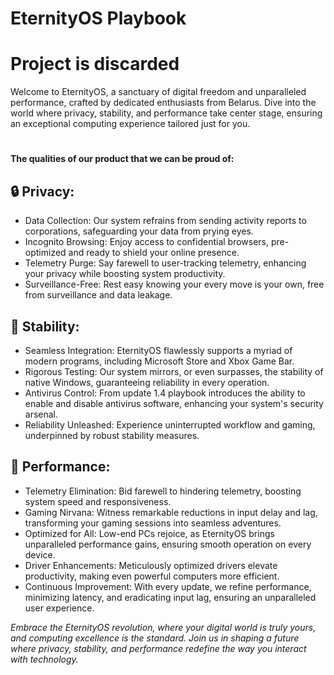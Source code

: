 # EternityOS Playbook
# Project is discarded
Welcome to EternityOS, a sanctuary of digital freedom and unparalleled performance, crafted by dedicated enthusiasts from Belarus. Dive into the world where privacy, stability, and performance take center stage, ensuring an exceptional computing experience tailored just for you.
#
**The qualities of our product that we can be proud of:**

## 🔒 Privacy:
 - Data Collection: Our system refrains from sending activity reports to corporations, safeguarding your data from prying eyes.
 - Incognito Browsing: Enjoy access to confidential browsers, pre-optimized and ready to shield your online presence.
 - Telemetry Purge: Say farewell to user-tracking telemetry, enhancing your privacy while boosting system productivity.
 - Surveillance-Free: Rest easy knowing your every move is your own, free from surveillance and data leakage.

## 📀 Stability:
 - Seamless Integration: EternityOS flawlessly supports a myriad of modern programs, including Microsoft Store and Xbox Game Bar.
 - Rigorous Testing: Our system mirrors, or even surpasses, the stability of native Windows, guaranteeing reliability in every operation.
 - Antivirus Control: From update 1.4 playbook introduces the ability to enable and disable antivirus software, enhancing your system's security arsenal.
 - Reliability Unleashed: Experience uninterrupted workflow and gaming, underpinned by robust stability measures.

## 🚀 Performance:
 - Telemetry Elimination: Bid farewell to hindering telemetry, boosting system speed and responsiveness.
 - Gaming Nirvana: Witness remarkable reductions in input delay and lag, transforming your gaming sessions into seamless adventures.
 - Optimized for All: Low-end PCs rejoice, as EternityOS brings unparalleled performance gains, ensuring smooth operation on every device.
 - Driver Enhancements: Meticulously optimized drivers elevate productivity, making even powerful computers more efficient.
 - Continuous Improvement: With every update, we refine performance, minimizing latency, and eradicating input lag, ensuring an unparalleled user experience.

 *Embrace the EternityOS revolution, where your digital world is truly yours, and computing excellence is the standard. Join us in shaping a future where privacy, stability, and performance redefine the way you interact with technology.*
